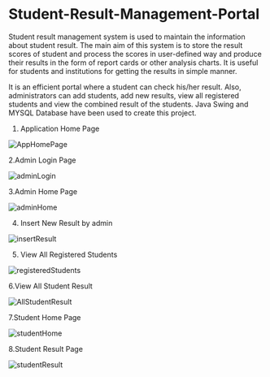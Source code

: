 # Student-Result-Management-Portal

Student result management system is used to maintain the information about student result. The main aim of this system is to store the result scores of student and process the scores in user-defined way and produce their results in the form of report cards or other analysis charts. It is useful for students and institutions for getting the results in simple manner.

It is an efficient portal where a student can check his/her result. Also, administrators can add students, add new results, view all registered students and view the combined result of the students. Java Swing and MYSQL Database have been used to create this project.

1. Application Home Page

![AppHomePage](https://user-images.githubusercontent.com/118299774/214020069-edd98142-d225-4dfb-8b60-34e20bfe91f3.JPG)


2.Admin Login Page

![adminLogin](https://user-images.githubusercontent.com/118299774/214020183-665a9384-2a1b-4f81-ae45-5bd9379f015c.JPG)


3.Admin Home Page

![adminHome](https://user-images.githubusercontent.com/118299774/214020279-6ad807e1-0fd6-4a15-88e0-0beb90907a71.JPG)


4. Insert New Result by admin

![insertResult](https://user-images.githubusercontent.com/118299774/214020403-4415c572-942b-4881-92c3-a916e7725f1b.JPG)


5. View All Registered Students

![registeredStudents](https://user-images.githubusercontent.com/118299774/214020597-72682734-6d96-4391-8aa1-e57058e18dfa.JPG)


6.View All Student Result

![AllStudentResult](https://user-images.githubusercontent.com/118299774/214020739-873ba47a-44ef-48fb-b1e1-bca3a1f24f79.JPG)


7.Student Home Page

![studentHome](https://user-images.githubusercontent.com/118299774/214020834-c03b8652-ab36-4cea-af88-99761da03695.JPG)


8.Student Result Page

![studentResult](https://user-images.githubusercontent.com/118299774/214020921-bfd64d8a-e9d0-4eac-8b31-c52737415377.JPG)



